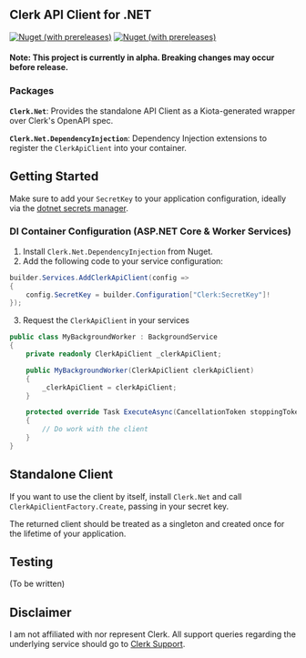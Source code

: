 ## Clerk API Client for .NET

[![Nuget (with prereleases)](https://img.shields.io/nuget/vpre/Clerk.Net.DependencyInjection?label=Clerk.Net.DependencyInjection&style=flat-square)](https://www.nuget.org/packages/Fga.Net.DependencyInjection)
[![Nuget (with prereleases)](https://img.shields.io/nuget/vpre/Clerk.Net?label=Clerk.Net&style=flat-square)](https://www.nuget.org/packages/Fga.Net.AspNetCore)

#### Note: This project is currently in alpha. Breaking changes may occur before release.

### Packages
**`Clerk.Net`**: Provides the standalone API Client as a Kiota-generated wrapper over Clerk's OpenAPI spec.

**`Clerk.Net.DependencyInjection`**: Dependency Injection extensions to register the `ClerkApiClient` into your container.

## Getting Started

Make sure to add your `SecretKey` to your application configuration, ideally via the [dotnet secrets manager](https://docs.microsoft.com/en-us/aspnet/core/security/app-secrets?view=aspnetcore-6.0&tabs=windows#enable-secret-storage).

### DI Container Configuration (ASP.NET Core & Worker Services)

1. Install `Clerk.Net.DependencyInjection` from Nuget.
2. Add the following code to your service configuration:
```cs
builder.Services.AddClerkApiClient(config =>
{
    config.SecretKey = builder.Configuration["Clerk:SecretKey"]!
});
```
3. Request the `ClerkApiClient` in your services

```cs
public class MyBackgroundWorker : BackgroundService
{
    private readonly ClerkApiClient _clerkApiClient;

    public MyBackgroundWorker(ClerkApiClient clerkApiClient)
    {
        _clerkApiClient = clerkApiClient;
    }

    protected override Task ExecuteAsync(CancellationToken stoppingToken)
    {
        // Do work with the client
    }
}
```

## Standalone Client

If you want to use the client by itself, install `Clerk.Net` and call `ClerkApiClientFactory.Create`, passing in your secret key. 

The returned client should be treated as a singleton and created once for the lifetime of your application.

## Testing

(To be written)

## Disclaimer

I am not affiliated with nor represent Clerk. All support queries regarding the underlying service should go to [Clerk Support](https://clerk.com/support).

